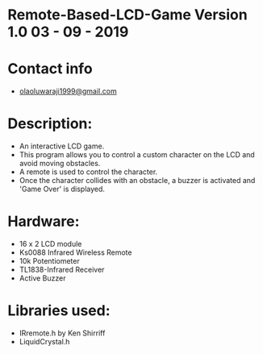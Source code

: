 # Remote-Based-LCD-Game Version 1.0 03 - 09 - 2019

# Contact info
* olaoluwaraji1999@gmail.com

# Description:
* An interactive LCD game.
* This program allows you to control a custom character on the LCD and avoid moving obstacles.
* A remote is used to control the character.
* Once the character collides with an obstacle, a buzzer is activated and 'Game Over' is displayed.

# Hardware:
* 16 x 2 LCD module
* Ks0088 Infrared Wireless Remote
* 10k Potentiometer
* TL1838-Infrared Receiver
* Active Buzzer

# Libraries used:
* IRremote.h by Ken Shirriff
* LiquidCrystal.h

